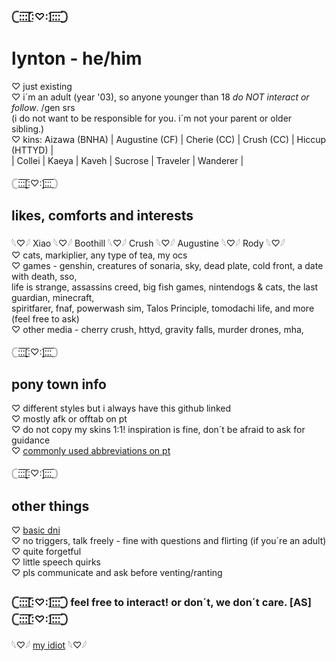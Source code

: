 ### 𓊆:̲̅:̲̅:̲̅[̲̅:♡:]̲̅:̲̅:̲̅:̲̅𓊇

# lynton - he/him 
♡ just existing <br>
♡ i´m an adult (year '03), so anyone younger than 18 *do NOT interact or follow*. /gen srs <br> (i do not want to be responsible for you. i´m not your parent or older sibling.) <br>
♡ kins: Aizawa (BNHA) | Augustine (CF) | Cherie (CC) | Crush (CC) | Hiccup (HTTYD) | <br>| Collei | Kaeya | Kaveh | Sucrose | Traveler | Wanderer |

𓊆:̲̅:̲̅:̲̅[̲̅:♡:]̲̅:̲̅:̲̅:̲̅𓊇
## likes, comforts and interests
𓆩♡𓆪 Xiao 𓆩♡𓆪 Boothill 𓆩♡𓆪 Crush 𓆩♡𓆪 Augustine 𓆩♡𓆪 Rody 𓆩♡𓆪 <br>
♡ cats, markiplier, any type of tea, my ocs <br>
♡ games - genshin, creatures of sonaria, sky, dead plate, cold front, a date with death, sso, <br> life is strange, assassins creed, big fish games, nintendogs & cats, the last guardian, minecraft, <br> spiritfarer, fnaf, powerwash sim, Talos Principle, tomodachi life, and more (feel free to ask) <br>
♡ other media - cherry crush, httyd, gravity falls, murder drones, mha, <br>

𓊆:̲̅:̲̅:̲̅[̲̅:♡:]̲̅:̲̅:̲̅:̲̅𓊇
## pony town info
♡ different styles but i always have this github linked <br>
♡ mostly afk or offtab on pt <br>
♡ do not copy my skins 1:1! inspiration is fine, don´t be afraid to ask for guidance <br>
♡ [commonly used abbreviations on pt](https://rentry.co/pt-abbreviations) <br>

𓊆:̲̅:̲̅:̲̅[̲̅:♡:]̲̅:̲̅:̲̅:̲̅𓊇
## other things 
♡ [basic dni](https://dni-criteria.carrd.co/) <br>
♡ no triggers, talk freely - fine with questions and flirting (if you´re an adult) <br>
♡ quite forgetful <br>
♡ little speech quirks <br>
♡ pls communicate and ask before venting/ranting 

### 𓊆:̲̅:̲̅:̲̅[̲̅:♡:]̲̅:̲̅:̲̅:̲̅𓊇 feel free to interact! or don´t, we don´t care. \[AS\] 𓊆:̲̅:̲̅:̲̅[̲̅:♡:]̲̅:̲̅:̲̅:̲̅𓊇
𓆩♡𓆪 [my idiot](https://rentry.co/idolish7-lover) 𓆩♡𓆪
